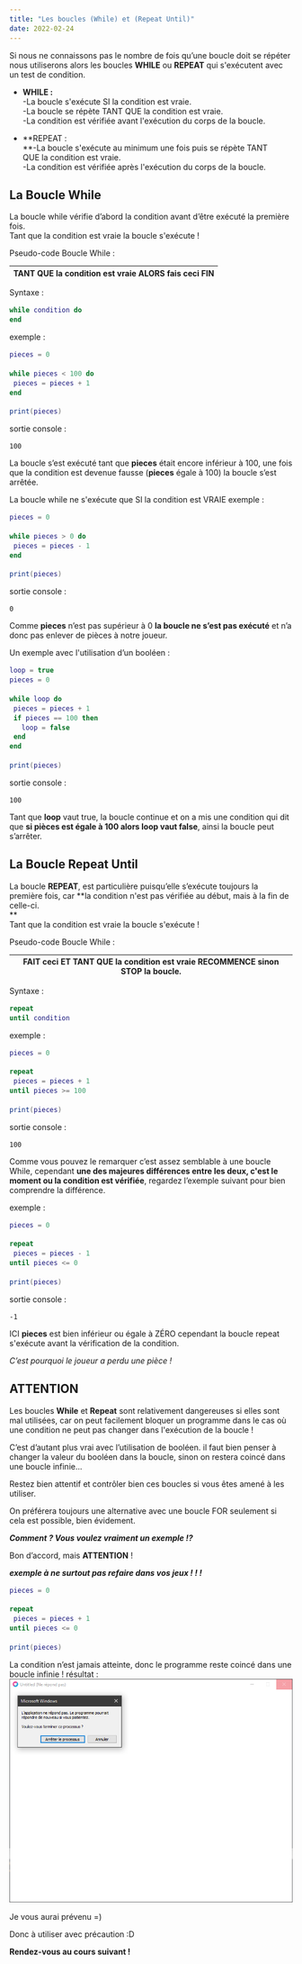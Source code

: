 ```yaml
---
title: "Les boucles (While) et (Repeat Until)"
date: 2022-02-24
---
```


Si nous ne connaissons pas le nombre de fois qu’une boucle doit se répéter nous utiliserons alors les boucles **WHILE** ou **REPEAT** qui s'exécutent avec un test de condition.

- **WHILE :**  
    \-La boucle s'exécute SI la condition est vraie.  
    \-La boucle se répète TANT QUE la condition est vraie.  
    \-La condition est vérifiée avant l'exécution du corps de la boucle.

- **REPEAT :  
    **\-La boucle s'exécute au minimum une fois puis se répète TANT QUE la condition est vraie.  
    \-La condition est vérifiée après l'exécution du corps de la boucle.

## La Boucle While

  
La boucle while vérifie d’abord la condition avant d’être exécuté la première fois.  
Tant que la condition est vraie la boucle s'exécute !

Pseudo-code Boucle While :

| TANT QUE la condition est vraie ALORS   fais ceci   FIN |
| --- |

Syntaxe :

```lua
while condition do
end
```

exemple :

```lua
pieces = 0

while pieces < 100 do
 pieces = pieces + 1
end

print(pieces)
```

sortie console :
```
100
```

La boucle s’est exécuté tant que **pieces** était encore inférieur à 100, une fois que la condition est devenue fausse (**pieces** égale à 100) la boucle s’est arrêtée.

La boucle while ne s'exécute que SI la condition est VRAIE exemple :

```lua
pieces = 0

while pieces > 0 do
 pieces = pieces - 1
end

print(pieces)
```

sortie console :
```
0
```

Comme **pieces** n’est pas supérieur à 0 **la boucle ne s’est pas exécuté** et n’a donc pas enlever de pièces à notre joueur.

Un exemple avec l'utilisation d’un booléen :

```lua
loop = true
pieces = 0

while loop do
 pieces = pieces + 1
 if pieces == 100 then
   loop = false
 end
end

print(pieces)
```

sortie console :
```
100
```

Tant que **loop** vaut true, la boucle continue et on a mis une condition qui dit que **si pièces est égale à 100 alors loop vaut false**, ainsi la boucle peut s’arrêter.



## La Boucle Repeat Until

La boucle **REPEAT**, est particulière puisqu’elle s’exécute toujours la première fois, car **la condition n'est pas vérifiée au début, mais à la fin de celle-ci.  
**  
Tant que la condition est vraie la boucle s'exécute !

  
Pseudo-code Boucle While :

| FAIT   ceci   ET TANT QUE la condition est vraie RECOMMENCE sinon STOP la boucle. |
| --- |

Syntaxe :

```lua
repeat
until condition
```

exemple :

```lua
pieces = 0

repeat
 pieces = pieces + 1
until pieces >= 100

print(pieces)
```

sortie console :
```
100
```

Comme vous pouvez le remarquer c’est assez semblable à une boucle While, cependant **une des majeures différences entre les deux, c'est le moment ou la condition est vérifiée**, regardez l’exemple suivant pour bien comprendre la différence.

exemple :

```lua
pieces = 0

repeat
 pieces = pieces - 1
until pieces <= 0

print(pieces)
```

sortie console :
```
-1
```

ICI **pieces** est bien inférieur ou égale à ZÉRO cependant la boucle repeat s'exécute avant la vérification de la condition.

_C’est pourquoi le joueur a perdu une pièce !_

## ATTENTION

Les boucles **While** et **Repeat** sont relativement dangereuses si elles sont mal utilisées, car on peut facilement bloquer un programme dans le cas où une condition ne peut pas changer dans l'exécution de la boucle !

  
C’est d’autant plus vrai avec l’utilisation de booléen. il faut bien penser à changer la valeur du booléen dans la boucle, sinon on restera coincé dans une boucle infinie...

Restez bien attentif et contrôler bien ces boucles si vous êtes amené à les utiliser.

On préférera toujours une alternative avec une boucle FOR seulement si cela est possible, bien évidement.

_**Comment ? Vous voulez vraiment un exemple !?**_



Bon d’accord, mais **ATTENTION** !

**_exemple à ne surtout pas refaire dans vos jeux ! ! !_**

```lua
pieces = 0

repeat
 pieces = pieces + 1
until pieces <= 0

print(pieces)
```

La condition n’est jamais atteinte, donc le programme reste coincé dans une boucle infinie ! résultat :  
![](images/boucle_infini.png)

Je vous aurai prévenu =)

Donc à utiliser avec précaution :D

**Rendez-vous au cours suivant !**


